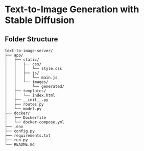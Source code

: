 # Text-to-Image Generation with Stable Diffusion

## Folder Structure

```plaintext
text-to-image-server/
├── app/
│   ├── static/
│   │   ├── css/
│   │   │   └── style.css
│   │   ├── js/
│   │   │   └── main.js
│   │   └── images/
│   │       └── generated/
│   ├── templates/
│   │   └── index.html
│   ├── __init__.py
│   ├── routes.py
│   └── model.py
├── docker/
│   ├── Dockerfile
│   └── docker-compose.yml
├── .env
├── config.py
├── requirements.txt
├── run.py
└── README.md
```

